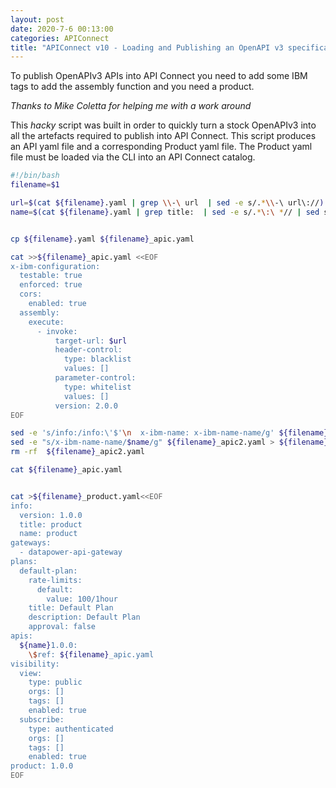```yaml
---
layout: post
date: 2020-7-6 00:13:00
categories: APIConnect
title: "APIConnect v10 - Loading and Publishing an OpenAPI v3 specification. "
---
```


To publish OpenAPIv3 APIs into API Connect you need to add some IBM tags to add the assembly function and you need a product.

*Thanks to Mike Coletta for helping me with a work around*

<!--more-->

This *hacky* script was built in order to quickly turn a stock OpenAPIv3 into all the artefacts required to publish into API Connect. This script produces an API yaml file and a corresponding Product yaml file. The Product yaml file must be loaded via the CLI into an API Connect catalog.



```bash
#!/bin/bash
filename=$1

url=$(cat ${filename}.yaml | grep \\-\ url  | sed -e s/.*\\-\ url\://)
name=$(cat ${filename}.yaml | grep title:  | sed -e s/.*\:\ *// | sed s/[^a-zA-Z0-9]+/-/g | sed -e s/\ /-/g | tr A-Z a-z)


cp ${filename}.yaml ${filename}_apic.yaml

cat >>${filename}_apic.yaml <<EOF
x-ibm-configuration:
  testable: true
  enforced: true
  cors:
    enabled: true
  assembly:
    execute:
      - invoke:
          target-url: $url
          header-control:
            type: blacklist
            values: []
          parameter-control:
            type: whitelist
            values: []
          version: 2.0.0
EOF

sed -e 's/info:/info:\'$'\n  x-ibm-name: x-ibm-name-name/g' ${filename}_apic.yaml > ${filename}_apic2.yaml
sed -e "s/x-ibm-name-name/$name/g" ${filename}_apic2.yaml > ${filename}_apic.yaml
rm -rf  ${filename}_apic2.yaml

cat ${filename}_apic.yaml


cat >${filename}_product.yaml<<EOF
info:
  version: 1.0.0
  title: product
  name: product
gateways:
  - datapower-api-gateway
plans:
  default-plan:
    rate-limits:
      default:
        value: 100/1hour
    title: Default Plan
    description: Default Plan
    approval: false
apis:
  ${name}1.0.0:
    \$ref: ${filename}_apic.yaml
visibility:
  view:
    type: public
    orgs: []
    tags: []
    enabled: true
  subscribe:
    type: authenticated
    orgs: []
    tags: []
    enabled: true
product: 1.0.0
EOF
```
